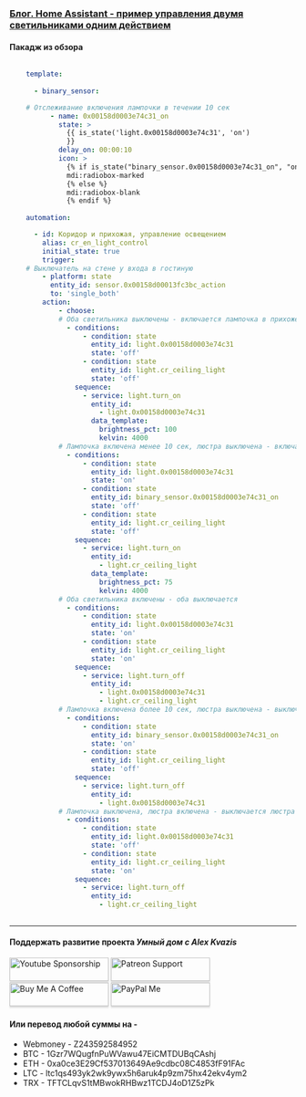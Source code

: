 ### [Блог. Home Assistant - пример управления двумя светильниками одним действием](https://youtu.be/FpKBj1hDmRA)

#### Пакадж из обзора

```yaml

    template:
     
      - binary_sensor:

    # Отслеживание включения лампочки в течении 10 сек
          - name: 0x00158d0003e74c31_on
            state: >
              {{ is_state('light.0x00158d0003e74c31', 'on')  
              }}
            delay_on: 00:00:10
            icon: >
              {% if is_state("binary_sensor.0x00158d0003e74c31_on", "on") %}
              mdi:radiobox-marked
              {% else %}
              mdi:radiobox-blank
              {% endif %}
            
    automation:

      - id: Коридор и прихожая, управление освещением
        alias: cr_en_light_control
        initial_state: true
        trigger:
    # Выключатель на стене у входа в гостиную
        - platform: state
          entity_id: sensor.0x00158d00013fc3bc_action
          to: 'single_both'
        action:
            - choose:
            # Оба светильника выключены - включается лампочка в прихожей
              - conditions:
                  - condition: state
                    entity_id: light.0x00158d0003e74c31
                    state: 'off'
                  - condition: state
                    entity_id: light.cr_ceiling_light
                    state: 'off'
                sequence:
                  - service: light.turn_on
                    entity_id:
                      - light.0x00158d0003e74c31
                    data_template:
                      brightness_pct: 100
                      kelvin: 4000
            # Лампочка включена менее 10 сек, люстра выключена - включается люстра в коридоре
              - conditions:
                  - condition: state
                    entity_id: light.0x00158d0003e74c31
                    state: 'on'
                  - condition: state
                    entity_id: binary_sensor.0x00158d0003e74c31_on
                    state: 'off'
                  - condition: state
                    entity_id: light.cr_ceiling_light
                    state: 'off'
                sequence:
                  - service: light.turn_on
                    entity_id:
                      - light.cr_ceiling_light
                    data_template:
                      brightness_pct: 75
                      kelvin: 4000
            # Оба светильника включены - оба выключается
              - conditions:
                  - condition: state
                    entity_id: light.0x00158d0003e74c31
                    state: 'on'
                  - condition: state
                    entity_id: light.cr_ceiling_light
                    state: 'on'
                sequence:
                  - service: light.turn_off
                    entity_id:
                      - light.0x00158d0003e74c31
                      - light.cr_ceiling_light
            # Лампочка включена более 10 сек, люстра выключена - выключается лампочка в прихожей
              - conditions:
                  - condition: state
                    entity_id: binary_sensor.0x00158d0003e74c31_on
                    state: 'on'
                  - condition: state
                    entity_id: light.cr_ceiling_light
                    state: 'off'
                sequence:
                  - service: light.turn_off
                    entity_id:
                      - light.0x00158d0003e74c31
            # Лампочка выключена, люстра включена - выключается люстра в коридоре
              - conditions:
                  - condition: state
                    entity_id: light.0x00158d0003e74c31
                    state: 'off'
                  - condition: state
                    entity_id: light.cr_ceiling_light
                    state: 'on'
                sequence:
                  - service: light.turn_off
                    entity_id:
                      - light.cr_ceiling_light
                      
```
____
#### Поддержать развитие проекта *Умный дом с Alex Kvazis*    
<a href="https://www.youtube.com/channel/UCcq9onYHbs6go3kDpfBoqhg/join" target="_blank"><img src="https://raw.githubusercontent.com/kvazis/training/master/lessons/img/youtube.png" alt="Youtube Sponsorship" style="height: 41px !important;width: 174px !important;box-shadow: 0px 3px 2px 0px rgba(190, 190, 190, 0.5) !important;-webkit-box-shadow: 0px 3px 2px 0px rgba(190, 190, 190, 0.5) !important;" ></a>
<a href="https://www.patreon.com/alex_kvazis" target="_blank"><img src="https://raw.githubusercontent.com/kvazis/training/master/lessons/img/patreon-button.png" alt="Patreon Support" style="height: 41px !important;width: 174px !important;box-shadow: 0px 3px 2px 0px rgba(190, 190, 190, 0.5) !important;-webkit-box-shadow: 0px 3px 2px 0px rgba(190, 190, 190, 0.5) !important;" ></a>
<a href="https://www.buymeacoffee.com/greatkvazis" target="_blank"><img src="https://raw.githubusercontent.com/kvazis/training/master/lessons/img/buymeacoffee.png" alt="Buy Me A Coffee" style="height: 41px !important;width: 174px !important;box-shadow: 0px 3px 2px 0px rgba(190, 190, 190, 0.5) !important;-webkit-box-shadow: 0px 3px 2px 0px rgba(190, 190, 190, 0.5) !important;" ></a>
<a href="https://www.paypal.com/paypalme/greatkvazis" target="_blank"><img src="https://raw.githubusercontent.com/kvazis/training/master/lessons/img/paypal.png" alt="PayPal Me" style="height: 41px !important;width: 174px !important;box-shadow: 0px 3px 2px 0px rgba(190, 190, 190, 0.5) !important;-webkit-box-shadow: 0px 3px 2px 0px rgba(190, 190, 190, 0.5) !important;" ></a>

#### Или перевод любой суммы на -     
* Webmoney - Z243592584952
* BTC - 1Gzr7WQugfnPuWVawu47EiCMTDUBqCAshj
* ETH - 0xa0ce3E29Cf537013649Ae9cdbc08C4853fF91FAc
* LTC - ltc1qs493yk2wk9ywx5h6aruk4p9zm75hx42ekv4ym2
* TRX - TFTCLqvS1tMBwokRHBwz1TCDJ4oD1Z5zPk